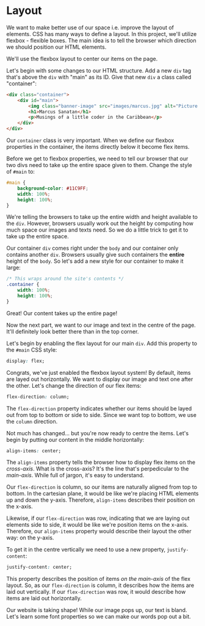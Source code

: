 # Layout

We want to make better use of our space i.e. improve the layout of elements. CSS has many ways to define a layout. In this project, we'll utilize flexbox \- flexible boxes. The main idea is to tell the browser which direction we should position our HTML elements.

We'll use the flexbox layout to center our items on the page.

Let's begin with some changes to our HTML structure. Add a new `div` tag that's above the `div` with "main" as its ID. Give that new `div` a class called "container":

```html
<div class="container">
    <div id="main">
        <img class="banner-image" src="images/marcus.jpg" alt="Picture of me" width="300px">
        <h1>Marcus Sanatan</h1>
        <p>Musings of a little coder in the Caribbean</p>
    </div>
</div>
```

Our `container` class is very important. When we define our flexbox properties in the container, the items directly below it become flex items.

Before we get to flexbox properties, we need to tell our browser that our two divs need to take up the entire space given to them. Change the style of `#main` to:

```css
#main {
    background-color: #11C9FF;
    width: 100%;
    height: 100%;
}
```

We're telling the browsers to take up the entire width and height available to the `div`. However, browsers usually work out the height by computing how much space our images and texts need. So we do a little trick to get it to take up the entire space.

Our container `div` comes right under the `body` and our container only contains another `div`. Browsers usually give such containers the **entire** height of the `body`. So let's add a new style for our container to make it large:

```css
/* This wraps around the site's contents */
.container {
    width: 100%;
    height: 100%;
}
```

Great! Our content takes up the entire page!

Now the next part, we want to our image and text in the centre of the page. It'll definitely look better there than in the top corner.

Let's begin by enabling the flex layout for our main `div`. Add this property to the `#main` CSS style:

```css
display: flex;
```

Congrats, we've just enabled the flexbox layout system! By default, items are layed out horizontally. We want to display our image and text one after the other. Let's change the direction of our flex items:

```css
flex-direction: column;
```

The `flex-direction` property indicates whether our items should be layed out from top to bottom or side to side. Since we want top to bottom, we use the `column` direction.

Not much has changed... but you're now ready to centre the items. Let's begin by putting our content in the middle horizontally:

```css
align-items: center;
```

The `align-items` property tells the browser how to display flex items on the *cross-axis*. What is the cross-axis? It's the line that's perpedicular to the *main-axis*. While full of jargon, it's easy to understand.

Our `flex-direction` is column, so our items are naturally aligned from top to bottom. In the cartesian plane, it would be like we're placing HTML elements up and down the y-axis. Therefore, `align-items` describes their position on the x-axis.

Likewise, if our `flex-direction` was row, indicating that we are laying out elements side to side, it would be like we're position items on the x-axis. Therefore, our `align-items` property would describe their layout the other way: on the y-axis.

To get it in the centre vertically we need to use a new property, `justify-content`:

```css
justify-content: center;
```

This property describes the position of items *on the main-axis* of the flex layout. So, as our `flex-direction` is column, it describes how the items are laid out vertically. If our `flex-direction` was row, it would describe how items are laid out horizontally.

Our website is taking shape! While our image pops up, our text is bland. Let's learn some font properties so we can make our words pop out a bit.
